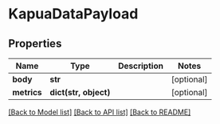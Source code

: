 # KapuaDataPayload

## Properties
Name | Type | Description | Notes
------------ | ------------- | ------------- | -------------
**body** | **str** |  | [optional] 
**metrics** | **dict(str, object)** |  | [optional] 

[[Back to Model list]](../README.md#documentation-for-models) [[Back to API list]](../README.md#documentation-for-api-endpoints) [[Back to README]](../README.md)


